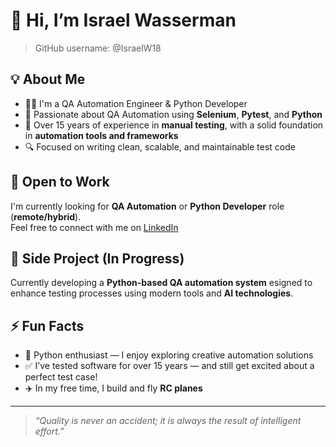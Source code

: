 # 👋 Hi, I’m Israel Wasserman
> GitHub username: @IsraelW18
> 
## 💡 About Me
- 👨‍💻 I'm a QA Automation Engineer & Python Developer
- 👀 Passionate about QA Automation using **Selenium**, **Pytest**, and **Python**
- 🧪 Over 15 years of experience in **manual testing**, with a solid foundation in **automation tools and frameworks**
- 🔍 Focused on writing clean, scalable, and maintainable test code

## 💼 Open to Work
I'm currently looking for **QA Automation** or **Python Developer** role (**remote/hybrid**).  
Feel free to connect with me on [LinkedIn](https://www.linkedin.com/in/israel-wasserman/)

## 🚀 Side Project (In Progress)
Currently developing a **Python-based QA automation system** esigned to enhance testing processes using modern tools and **AI technologies**.

## ⚡ Fun Facts
- 🐍 Python enthusiast — I enjoy exploring creative automation solutions  
- ✅ I’ve tested software for over 15 years — and still get excited about a perfect test case!
- ✈️ In my free time, I build and fly **RC planes**

---

> _“Quality is never an accident; it is always the result of intelligent effort.”_
